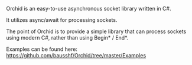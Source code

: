 Orchid is an easy-to-use asynchronous socket library written in C#.

It utilizes async/await for processing sockets.

The point of Orchid is to provide a simple library that can process sockets using modern C#, rather than using Begin* / End*.

Examples can be found here: https://github.com/bausshf/Orchid/tree/master/Examples
